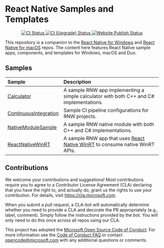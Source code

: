 # React Native Samples and Templates

<p align="center">
  <a href="https://github.com/microsoft/react-native-windows-samples/actions/workflows/ci.yml">
    <img src="https://github.com/microsoft/react-native-windows-samples/workflows/CI/badge.svg" alt="CI Status" />
  </a>
  <a href="https://github.com/microsoft/react-native-windows-samples/actions/workflows/ci-upgrade.yml">
    <img src="https://github.com/microsoft/react-native-windows-samples/workflows/CI%20%28Upgrade%29/badge.svg" alt="CI (Upgrade) Status" />
  </a>
  <a href="https://github.com/microsoft/react-native-windows-samples/actions/workflows/website-publish.yml">
    <img src="https://github.com/microsoft/react-native-windows-samples/workflows/RNW%20Website%20Publish/badge.svg" alt="Website Publish Status" />
  </a>
</p>

This repository is a companion to the [React Native for Windows](https://github.com/microsoft/react-native-windows) and [React Native for macOS](https://github.com/microsoft/react-native-macos) repos.
The content here features React Native sample apps, components, and templates for Windows, macOS and Duo.

## Samples

<div align="center">

| Sample | Description |
|:-------|:------------|
| [Calculator](./samples/Calculator) | A sample RNW app implementing a simple calculator with both C++ and C# implementations. |
| [ContinuousIntegration](./samples/ContinuousIntegration) | Sample CI pipeline configurations for RNW projects. |
| [NativeModuleSample](./samples/NativeModuleSample) | A sample RNW native module with both C++ and C# implementations. |
| [ReactNativeWinRT](https://github.com/microsoft/react-native-winrt/tree/main/samples/RNWinRTTestApp) | A sample RNW app that uses [React Native WinRT](aka.ms/reactnativewinrt) to consume native WinRT APIs. |

</div>

## Contributions
We welcome your contributions and suggestions!  Most contributions require you to agree to a
Contributor License Agreement (CLA) declaring that you have the right to, and actually do, grant us
the rights to use your contribution. For details, visit https://cla.microsoft.com.

When you submit a pull request, a CLA-bot will automatically determine whether you need to provide
a CLA and decorate the PR appropriately (e.g., label, comment). Simply follow the instructions
provided by the bot. You will only need to do this once across all repos using our CLA.

This project has adopted the [Microsoft Open Source Code of Conduct](https://opensource.microsoft.com/codeofconduct/).
For more information see the [Code of Conduct FAQ](https://opensource.microsoft.com/codeofconduct/faq/) or
contact [opencode@microsoft.com](mailto:opencode@microsoft.com) with any additional questions or comments.
